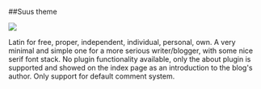 ##Suus theme

<img src="https://dl.dropboxusercontent.com/u/26469456/suus.png">

Latin for free, proper, independent, individual, personal, own. A very minimal and simple one for a more serious writer/blogger, with some nice serif font stack. No plugin functionality available, only the about plugin is supported and showed on the index page as an introduction to the blog's author.  Only support for default comment system.
